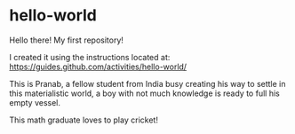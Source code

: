 # hello-world
Hello there!
My first repository! 

I created it using the instructions located at: https://guides.github.com/activities/hello-world/

This is Pranab, a fellow student from India busy creating his way to settle in this materialistic world, 
a boy with not much knowledge is ready to full his empty vessel.

This math graduate loves to play cricket!
